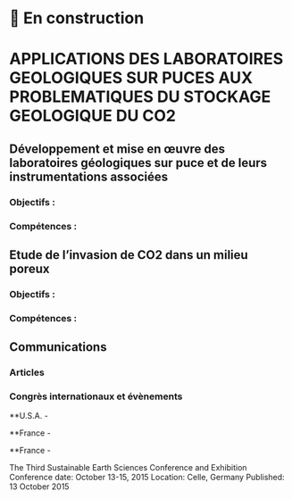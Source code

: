# :construction: En construction

# APPLICATIONS DES LABORATOIRES GEOLOGIQUES SUR PUCES AUX PROBLEMATIQUES DU STOCKAGE GEOLOGIQUE DU CO2

## Développement et mise en œuvre des laboratoires géologiques sur puce et de leurs instrumentations associées

### Objectifs :

### Compétences : 

## Etude de l’invasion de CO2 dans un milieu poreux

### Objectifs :

### Compétences : 




## Communications
### Articles

### Congrès internationaux et évènements

**U.S.A. - 

**France - 

**France -

The Third Sustainable Earth Sciences Conference and Exhibition
Conference date: October 13-15, 2015
Location: Celle, Germany
Published: 13 October 2015

